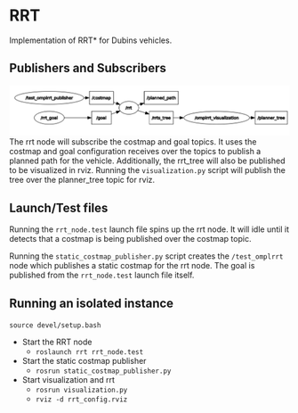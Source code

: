 # RRT
Implementation of RRT* for Dubins vehicles.

## Publishers and Subscribers
![rqt_graph](images/rrt_rqt_graph.png)
The rrt node will subscribe the costmap and goal topics. It uses the costmap and goal configuration receives over the topics to publish a planned path for the vehicle. Additionally, the rrt_tree will also be published to be visualized in rviz. Running the `visualization.py` script will publish the tree over the planner_tree topic for rviz.

## Launch/Test files
Running the `rrt_node.test` launch file spins up the rrt node. It will idle until it detects that a costmap is being published over the costmap topic.

Running the `static_costmap_publisher.py` script creates the `/test_omplrrt` node which publishes a static costmap for the rrt node. The goal is published from the `rrt_node.test` launch file itself.

## Running an isolated instance
`source devel/setup.bash`
- Start the RRT node
  - `roslaunch rrt rrt_node.test`
- Start the static costmap publisher
  - `rosrun static_costmap_publisher.py`
- Start visualization and rrt
  - `rosrun visualization.py`
  - `rviz -d rrt_config.rviz`
